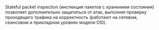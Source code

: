 Stateful packet inspection (инспекция пакетов с хранением состояния) позволяет дополнительно защититься от атак, выполняя проверку проходящего трафика на корректность (работают на сетевом, сеансовом и прикладном уровнях модели OSI).